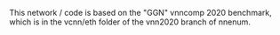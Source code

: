 This network / code is based on the "GGN" vnncomp 2020 benchmark, which is in the vcnn/eth folder of the vnn2020 branch of nnenum.